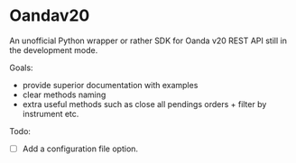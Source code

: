 # Oandav20

An unofficial Python wrapper or rather SDK for Oanda v20 REST API still in the development mode.

Goals:

- provide superior documentation with examples
- clear methods naming
- extra useful methods such as close all pendings orders + filter by instrument etc.

Todo:

- [ ] Add a configuration file option.
